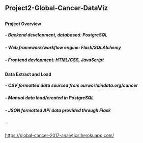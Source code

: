 ## Project2-Global-Cancer-DataViz
##
#### Project Overview
##### - Backend development, databased: PostgreSQL
##### - Web framework/workflow engine: Flask/SQLAlchemy
##### - Frontend devlopment: HTML/CSS, JavaScript
##
#### Data Extract and Load
##### - CSV formatted data sourced from ourworldindata.org/cancer
##### - Manual data load/created in PostgreSQL 
##### - JSON formatted API data provided through Flask
##### - 

 https://global-cancer-2017-analytics.herokuapp.com/

